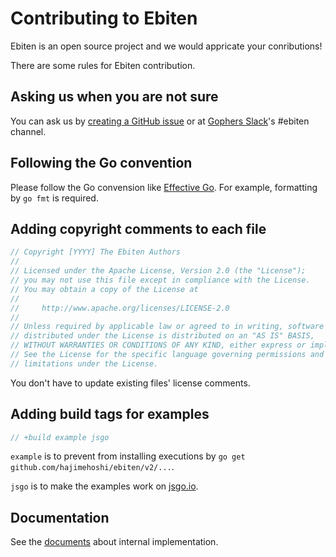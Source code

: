 # Contributing to Ebiten

Ebiten is an open source project and we would appricate your conributions!

There are some rules for Ebiten contribution.

## Asking us when you are not sure

You can ask us by [creating a GitHub issue](https://github.com/hajimehoshi/ebiten/issues/new) or at [Gophers Slack](https://invite.slack.golangbridge.org/)'s #ebiten channel.

## Following the Go convention

Please follow the Go convension like [Effective Go](https://golang.org/doc/effective_go.html).
For example, formatting by `go fmt` is required.

## Adding copyright comments to each file

```go
// Copyright [YYYY] The Ebiten Authors
//
// Licensed under the Apache License, Version 2.0 (the "License");
// you may not use this file except in compliance with the License.
// You may obtain a copy of the License at
//
//     http://www.apache.org/licenses/LICENSE-2.0
//
// Unless required by applicable law or agreed to in writing, software
// distributed under the License is distributed on an "AS IS" BASIS,
// WITHOUT WARRANTIES OR CONDITIONS OF ANY KIND, either express or implied.
// See the License for the specific language governing permissions and
// limitations under the License.
```

You don't have to update existing files' license comments.

## Adding build tags for examples

```go
// +build example jsgo
```

`example` is to prevent from installing executions by `go get github.com/hajimehoshi/ebiten/v2/...`.

`jsgo` is to make the examples work on [jsgo.io](https://jsgo.io/).

## Documentation

See the [documents](https://ebiten.org/documents/implementation.html) about internal implementation.
